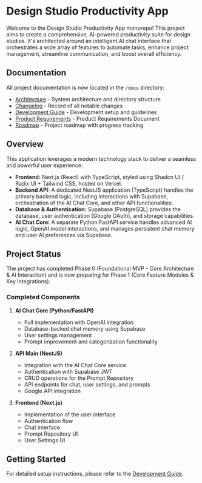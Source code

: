 # Design Studio Productivity App

Welcome to the Design Studio Productivity App monorepo! This project aims to create a comprehensive, AI-powered productivity suite for design studios. It's architected around an intelligent AI chat interface that orchestrates a wide array of features to automate tasks, enhance project management, streamline communication, and boost overall efficiency.

## Documentation

All project documentation is now located in the `/docs` directory:

- [Architecture](./docs/ARCHITECTURE.md) - System architecture and directory structure
- [Changelog](./docs/CHANGELOG.md) - Record of all notable changes
- [Development Guide](./docs/DEVELOPMENT.md) - Development setup and guidelines
- [Product Requirements](./docs/PRD.md) - Product Requirements Document
- [Roadmap](./docs/ROADMAP.md) - Project roadmap with progress tracking

## Overview

This application leverages a modern technology stack to deliver a seamless and powerful user experience:

- **Frontend:** Next.js (React) with TypeScript, styled using Shadcn UI / Radix UI + Tailwind CSS, hosted on Vercel.
- **Backend API:** A dedicated NestJS application (TypeScript) handles the primary backend logic, including interactions with Supabase, orchestration of the AI Chat Core, and other API functionalities.
- **Database & Authentication:** Supabase (PostgreSQL) provides the database, user authentication (Google OAuth), and storage capabilities.
- **AI Chat Core:** A separate Python FastAPI service handles advanced AI logic, OpenAI model interactions, and manages persistent chat memory and user AI preferences via Supabase.

## Project Status

The project has completed Phase 0 (Foundational MVP - Core Architecture & AI Interaction) and is now preparing for Phase 1 (Core Feature Modules & Key Integrations).

### Completed Components

1. **AI Chat Core (Python/FastAPI)**
   - Full implementation with OpenAI integration
   - Database-backed chat memory using Supabase
   - User settings management
   - Prompt improvement and categorization functionality

2. **API Main (NestJS)**
   - Integration with the AI Chat Core service
   - Authentication with Supabase JWT
   - CRUD operations for the Prompt Repository
   - API endpoints for chat, user settings, and prompts
   - Google API integration

3. **Frontend (Next.js)**
   - Implementation of the user interface
   - Authentication flow
   - Chat interface
   - Prompt Repository UI
   - User Settings UI

## Getting Started

For detailed setup instructions, please refer to the [Development Guide](./docs/DEVELOPMENT.md).